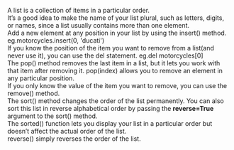 A list is a collection of items in a particular order.  
It’s a good idea to make the name of your list plural, such as letters, digits, or names, since a list usually contains more than one element.  
Add a new element at any position in your list by using the insert() method. eg.motorcycles.insert(0, 'ducati')  
If you know the position of the item you want to remove from a list(and never use it), you can use the del statement. eg.del motorcycles[0]  
The pop() method removes the last item in a list, but it lets you work with that item after removing it. pop(index) allows you to remove an element in any particular position.  
If you only know the value of the item you want to remove, you can use the
remove() method.  
The sort() method changes the order of the list permanently. You can also sort this list in reverse alphabetical order by passing the **reverse=True** argument to the sort() method.  
The sorted() function lets you display your list in a particular order but doesn’t affect the actual order of the list.  
reverse() simply reverses the order of the list.  
